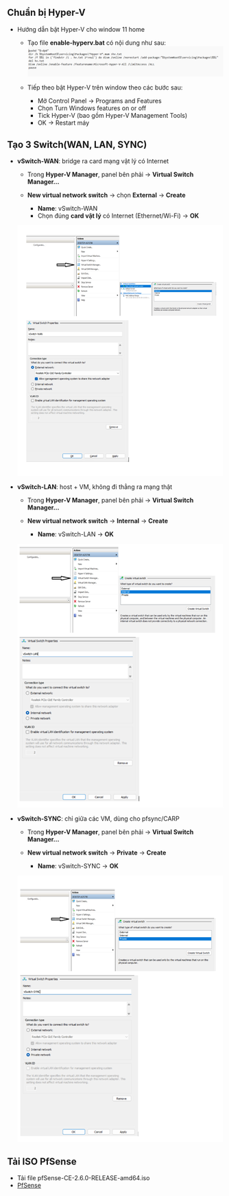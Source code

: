 ## Chuẩn bị Hyper-V
- Hướng dẫn bật Hyper-V cho window 11 home

    - Tạo file **enable-hyperv.bat** có nội dung như sau:
    ![alt text](image/enable-hyperv.png)
    - Tiếp theo bật Hyper-V trên window theo các bước sau:

        - Mở Control Panel → Programs and Features
        - Chọn Turn Windows features on or off
        - Tick Hyper-V (bao gồm Hyper-V Management Tools)
        - OK → Restart máy

## Tạo 3 Switch(WAN, LAN, SYNC)
- **vSwitch-WAN**: bridge ra card mạng vật lý có Internet

    - Trong **Hyper-V Manager**, panel bên phải → **Virtual Switch Manager…**
    - **New virtual network switch** → chọn **External** → **Create**

        - **Name**: vSwitch-WAN
        - Chọn đúng **card vật lý** có Internet (Ethernet/Wi-Fi) → **OK**
    
    ![alt text](image/switch/WAN_switch.png)


- **vSwitch-LAN**: host + VM, không đi thẳng ra mạng thật
    - Trong **Hyper-V Manager**, panel bên phải → **Virtual Switch Manager…**
    - **New virtual network switch** → **Internal** → **Create**

        - **Name**: vSwitch-LAN → **OK**
    
    ![alt text](image/switch/LAN_switch.png)


- **vSwitch-SYNC**: chỉ giữa các VM, dùng cho pfsync/CARP
    - Trong **Hyper-V Manager**, panel bên phải → **Virtual Switch Manager…**
    - **New virtual network switch** → **Private** → **Create**

        - **Name**: vSwitch-SYNC → **OK**
    
    ![alt text](image/switch/SYNC_switch.png)

## Tải ISO PfSense

- Tải file pfSense-CE-2.6.0-RELEASE-amd64.iso
- [PfSense](https://github.com/hoang2514/pfsense-ops-monitor/releases/tag/PfSense)
